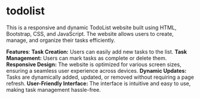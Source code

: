 # todolist
This is a responsive and dynamic TodoList website built using HTML, Bootstrap, CSS, and JavaScript. The website allows users to create, manage, and organize their tasks efficiently.

**Features**:
**Task Creation:** Users can easily add new tasks to the list.
**Task Management:** Users can mark tasks as complete or delete them.
**Responsive Design:** The website is optimized for various screen sizes, ensuring a seamless user experience across devices.
**Dynamic Updates:** Tasks are dynamically added, updated, or removed without requiring a page refresh.
**User-Friendly Interface:** The interface is intuitive and easy to use, making task management hassle-free.
